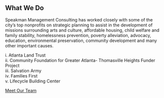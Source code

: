 

## What We Do

<!--
Who we work with or how we help nonprofits? Impact Overview- Provide text that showcases influential clients & key accomplishments– Nicole  
-->

Speakman Management Consulting has worked closely with some of the city’s top nonprofits on strategic planning to assist in the development of missions surrounding arts and culture, affordable housing, child welfare and family stability, homelessness prevention, poverty alleviation, advocacy, education, environmental preservation, community development and many other important causes.  

i.	Atlanta Land Trust  
ii.	Community Foundation for Greater Atlanta- Thomasville Heights Funder Project  
iii.	Salvation Army  
iv.	Families First  
v.	Lifecycle Building Center  

<a href="bios">Meet Our Team</a>